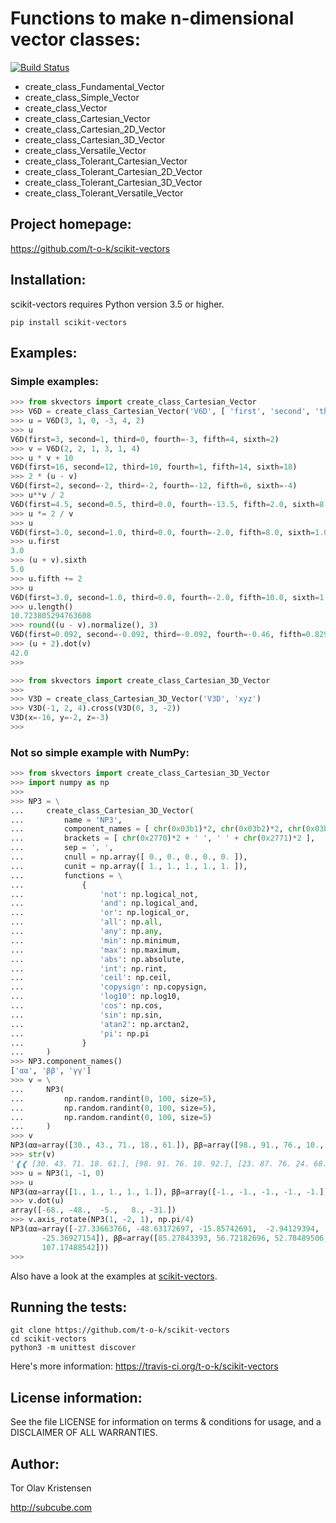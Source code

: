 # Functions to make n-dimensional vector classes:

[![Build Status](https://travis-ci.org/t-o-k/scikit-vectors.svg?branch=master)](https://travis-ci.org/t-o-k/scikit-vectors)

* create_class_Fundamental_Vector
* create_class_Simple_Vector
* create_class_Vector
* create_class_Cartesian_Vector
* create_class_Cartesian_2D_Vector
* create_class_Cartesian_3D_Vector
* create_class_Versatile_Vector
* create_class_Tolerant_Cartesian_Vector
* create_class_Tolerant_Cartesian_2D_Vector
* create_class_Tolerant_Cartesian_3D_Vector
* create_class_Tolerant_Versatile_Vector

## Project homepage:

https://github.com/t-o-k/scikit-vectors

## Installation:

scikit-vectors requires Python version 3.5 or higher.

```shell
pip install scikit-vectors
```

## Examples:

### Simple examples:

```python
>>> from skvectors import create_class_Cartesian_Vector
>>> V6D = create_class_Cartesian_Vector('V6D', [ 'first', 'second', 'third', 'fourth', 'fifth', 'sixth' ])
>>> u = V6D(3, 1, 0, -3, 4, 2)
>>> u
V6D(first=3, second=1, third=0, fourth=-3, fifth=4, sixth=2)
>>> v = V6D(2, 2, 1, 3, 1, 4)
>>> u * v + 10
V6D(first=16, second=12, third=10, fourth=1, fifth=14, sixth=18)
>>> 2 * (u - v)
V6D(first=2, second=-2, third=-2, fourth=-12, fifth=6, sixth=-4)
>>> u**v / 2
V6D(first=4.5, second=0.5, third=0.0, fourth=-13.5, fifth=2.0, sixth=8.0)
>>> u *= 2 / v
>>> u
V6D(first=3.0, second=1.0, third=0.0, fourth=-2.0, fifth=8.0, sixth=1.0)
>>> u.first
3.0
>>> (u + v).sixth
5.0
>>> u.fifth += 2
>>> u
V6D(first=3.0, second=1.0, third=0.0, fourth=-2.0, fifth=10.0, sixth=1.0)
>>> u.length()
10.723805294763608
>>> round((u - v).normalize(), 3)
V6D(first=0.092, second=-0.092, third=-0.092, fourth=-0.46, fifth=0.829, sixth=-0.276)
>>> (u + 2).dot(v)
42.0
>>> 
```

```python
>>> from skvectors import create_class_Cartesian_3D_Vector
>>> 
>>> V3D = create_class_Cartesian_3D_Vector('V3D', 'xyz')
>>> V3D(-1, 2, 4).cross(V3D(0, 3, -2))
V3D(x=-16, y=-2, z=-3)
>>> 
```

### Not so simple example with NumPy:

```python
>>> from skvectors import create_class_Cartesian_3D_Vector
>>> import numpy as np
>>> 
>>> NP3 = \
...     create_class_Cartesian_3D_Vector(
...         name = 'NP3',
...         component_names = [ chr(0x03b1)*2, chr(0x03b2)*2, chr(0x03b3)*2 ],
...         brackets = [ chr(0x2770)*2 + ' ', ' ' + chr(0x2771)*2 ],
...         sep = ', ',
...         cnull = np.array([ 0., 0., 0., 0., 0. ]),
...         cunit = np.array([ 1., 1., 1., 1., 1. ]),
...         functions = \
...             {
...                 'not': np.logical_not,
...                 'and': np.logical_and,
...                 'or': np.logical_or,
...                 'all': np.all,
...                 'any': np.any,
...                 'min': np.minimum,
...                 'max': np.maximum,
...                 'abs': np.absolute,
...                 'int': np.rint,
...                 'ceil': np.ceil,
...                 'copysign': np.copysign,
...                 'log10': np.log10,
...                 'cos': np.cos,
...                 'sin': np.sin,
...                 'atan2': np.arctan2,
...                 'pi': np.pi
...             }
...     )
>>> NP3.component_names()
['αα', 'ββ', 'γγ']
>>> v = \
...     NP3(
...         np.random.randint(0, 100, size=5),
...         np.random.randint(0, 100, size=5),
...         np.random.randint(0, 100, size=5)
...     )
>>> v
NP3(αα=array([30., 43., 71., 18., 61.]), ββ=array([98., 91., 76., 10., 92.]), γγ=array([23., 87., 76., 24., 68.]))
>>> str(v)
'❰❰ [30. 43. 71. 18. 61.], [98. 91. 76. 10. 92.], [23. 87. 76. 24. 68.] ❱❱'
>>> u = NP3(1, -1, 0)
>>> u
NP3(αα=array([1., 1., 1., 1., 1.]), ββ=array([-1., -1., -1., -1., -1.]), γγ=array([0., 0., 0., 0., 0.]))
>>> v.dot(u)
array([-68., -48.,  -5.,   8., -31.])
>>> v.axis_rotate(NP3(1, -2, 1), np.pi/4)
NP3(αα=array([-27.33663766, -48.63172697, -15.85742691,  -2.94129394,
       -25.36927154]), ββ=array([85.27843393, 56.72182696, 52.78489506,  3.1911334 , 68.40280694]), γγ=array([ 54.89350552, 110.07538089, 116.42721703,  31.32356074,
       107.17488542]))
>>> 
```

Also have a look at the examples at [scikit-vectors](https://github.com/t-o-k/scikit-vectors_examples).

## Running the tests:

```shell
git clone https://github.com/t-o-k/scikit-vectors
cd scikit-vectors
python3 -m unittest discover
```
Here's more information:
https://travis-ci.org/t-o-k/scikit-vectors

## License information:

See the file LICENSE for information on terms & conditions for usage, and a DISCLAIMER OF ALL WARRANTIES.

## Author:

Tor Olav Kristensen

http://subcube.com
